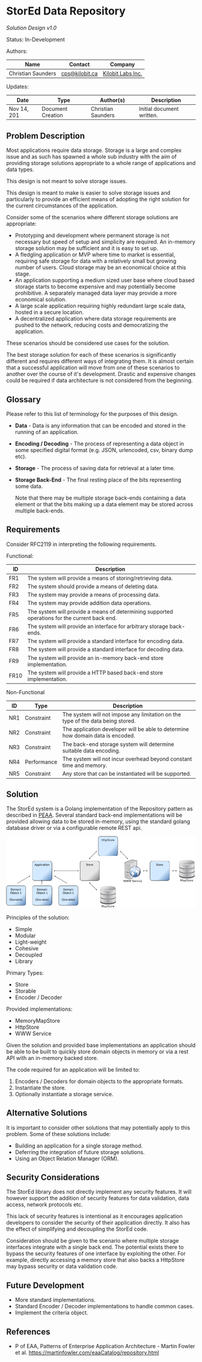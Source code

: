StorEd Data Repository
======================
*Solution Design v1.0*

Status: In-Development

Authors:

 Name               | Contact                                    | Company                                
--------------------|--------------------------------------------|----------------------------------------
 Christian Saunders | [cps@kilobit.ca](mailto://cps@kilobit.ca)  | [Kilobit Labs Inc.](http://kilobit.ca) 

Updates:

Date        | Type              | Author(s)          | Description               
------------|-------------------|--------------------|---------------------------
Nov 14, 201 | Document Creation | Christian Saunders | Initial document written. 

Problem Description
-------------------

Most applications require data storage.  Storage is a large and
complex issue and as such has spawned a whole sub industry with the
aim of providing storage solutions appropriate to a whole range of
applications and data types.

This design is not meant to solve storage issues.

This design is meant to make is easier to solve storage issues
and particularly to provide an efficient means of adopting the right
solution for the current circumstances of the application.

Consider some of the scenarios where different storage solutions are
appropriate:

- Prototyping and development where permanent storage is not necessary
  but speed of setup and simplicity are required.  An in-memory
  storage solution may be sufficient and it is easy to set up.
- A fledgling application or MVP where time to market is essential,
  requiring safe storage for data with a relatively small but growing
  number of users.  Cloud storage may be an economical choice at this
  stage.
- An application supporting a medium sized user base where cloud based
  storage starts to become expensive and may potentially become
  prohibitive.  A separately managed data layer may provide a more
  economical solution.
- A large scale application requiring highly redundant large scale
  data, hosted in a secure location.
- A decentralized application where data storage requirements are
  pushed to the network, reducing costs and democratizing the
  application.
  
These scenarios should be considered use cases for the solution.
  
The best storage solution for each of these scenarios is significantly
different and requires different ways of integrating them.  It is
almost certain that a successful application will move from one of
these scenarios to another over the course of it's development.
Drastic and expensive changes could be required if data architecture
is not considered from the beginning.

Glossary
--------

Please refer to this list of terminology for the purposes of this
design.

- **Data** - Data is any information that can be encoded and stored in the
  running of an application.

- **Encoding / Decoding** - The process of representing a data object in some specified digital
format (e.g. JSON, urlencoded, csv, binary dump etc).

- **Storage** - The process of saving data for retrieval at a later time.

- **Storage Back-End** - The final resting place of the bits representing some data.

  Note that there may be multiple storage back-ends containing a data
  element or that the bits making up a data element may be stored across
  multiple back-ends.

Requirements
------------

Consider RFC2119 in interpreting the following requirements.

Functional:

ID   | Description                                                                                   
-----|-----------------------------------------------------------------------------------------------
FR1  | The system will provide a means of storing/retrieving data.                                   
FR2  | The system should provide a means of deleting data.                                           
FR3  | The system may provide a means of processing data.                                            
FR4  | The system may provide addition data operations.                                              
FR5  | The system will provide a means of determining supported operations for the current back end. 
FR6  | The system will provide an interface for arbitrary storage back-ends.                         
FR7  | The system will provide a standard interface for encoding data.                               
FR8  | The system will provide a standard interface for decoding data.                               
FR9  | The system will provide an in-memory back-end store implementation.                          
FR10 | The system will provide a HTTP based back-end store implementation.                           

Non-Functional

ID  | Type        | Description                                                                     
----|-------------|---------------------------------------------------------------------------------
NR1 | Constraint  | The system will not impose any limitation on the type of the data being stored. 
NR2 | Constraint  | The application developer will be able to determine how domain data is encoded. 
NR3 | Constraint  | The back-end storage system will determine suitable data encoding.              
NR4 | Performance | The system will not incur overhead beyond constant time and memory.             
NR5 | Constraint  | Any store that can be instantiated will be supported.                           

Solution
--------

The StorEd system is a Golang implementation of the Repository pattern
as described in [PEAA](#references).  Several standard back-end
implementations will be provided allowing data to be stored in-memory,
using the standard golang database driver or via a configurable remote
REST api.

![System Components](system_components.png)

Principles of the solution:

- Simple
- Modular
- Light-weight
- Cohesive
- Decoupled
- Library

Primary Types:

- Store
- Storable
- Encoder / Decoder

Provided implementations:

- MemoryMapStore
- HttpStore
- WWW Service

Given the solution and provided base implementations an application
should be able to be built to quickly store domain objects in memory
or via a rest API with an in-memory backed store.

The code required for an application will be limited to:

1. Encoders / Decoders for domain objects to the appropriate formats.
2. Instantiate the store.
3. Optionally instantiate a storage service.

Alternative Solutions
---------------------

It is important to consider other solutions that may potentially apply
to this problem.  Some of these solutions include:

- Building an application for a single storage method.
- Deferring the integration of future storage solutions.
- Using an Object Relation Manager (ORM).

Security Considerations
-----------------------

The StorEd library does not directly implement any security features.
It will however support the addition of security features for data
validation, data access, network protocols etc.

This lack of security features is intentional as it encourages
application developers to consider the security of their application
directly.  It also has the effect of simplifying and decoupling the
StorEd code.

Consideration should be given to the scenario where multiple storage
interfaces integrate with a single back end.  The potential exists
there to bypass the security features of one interface by exploiting
the other.  For example, directly accessing a memory store that also
backs a HttpStore may bypass security or data validation code.

Future Development
------------------

- More standard implementations.
- Standard Encoder / Decoder implementations to handle common cases.
- Implement the criteria object.

References
----------

- P of EAA, Patterns of Enterprise Application Architecture - Martin
  Fowler et al. https://martinfowler.com/eaaCatalog/repository.html
